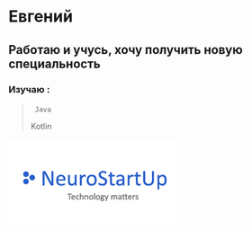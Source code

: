 # Евгений

## Работаю и учусь, хочу получить новую специальность
### Изучаю :

>`` Java``
> 
> Kotlin


![logo](img/logo.png)
